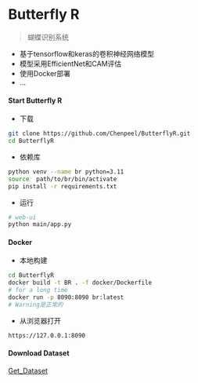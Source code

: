 #  Butterfly R


> 蝴蝶识别系统
- 基于tensorflow和keras的卷积神经网络模型
- 模型采用EfficientNet和CAM评估
- 使用Docker部署
- ...





#### Start Butterfly R

- 下载

```bash
git clone https://github.com/Chenpeel/ButterflyR.git
cd ButterflyR
````

- 依赖库

```bash
python venv --name br python=3.11
source  path/to/br/bin/activate
pip install -r requirements.txt
```

- 运行

```bash
# web-ui
python main/app.py
```



#### Docker

- 本地构建
```bash
cd ButterflyR
docker build -t BR . -f docker/Dockerfile
# for a long time
docker run -p 8090:8090 br:latest
# Warning是正常的
```
  - 从浏览器打开
```bash
https://127.0.0.1:8090
```





#### Download Dataset

[Get_Dataset](./main/data/get_dataset.md)
